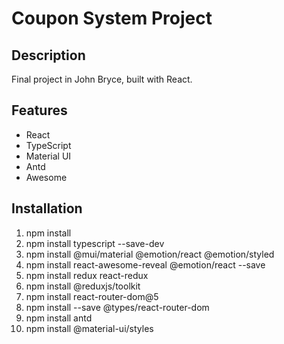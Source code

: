 
# Coupon System Project


## Description
Final project in John Bryce, built with React.

## Features
- React
- TypeScript
- Material UI
- Antd
- Awesome

## Installation
1. npm install
2. npm install typescript --save-dev
3. npm install @mui/material @emotion/react @emotion/styled
4. npm install react-awesome-reveal @emotion/react --save
5. npm install redux react-redux
6. npm install @reduxjs/toolkit
7. npm install react-router-dom@5
8. npm install --save @types/react-router-dom
9. npm install antd
10. npm install @material-ui/styles
